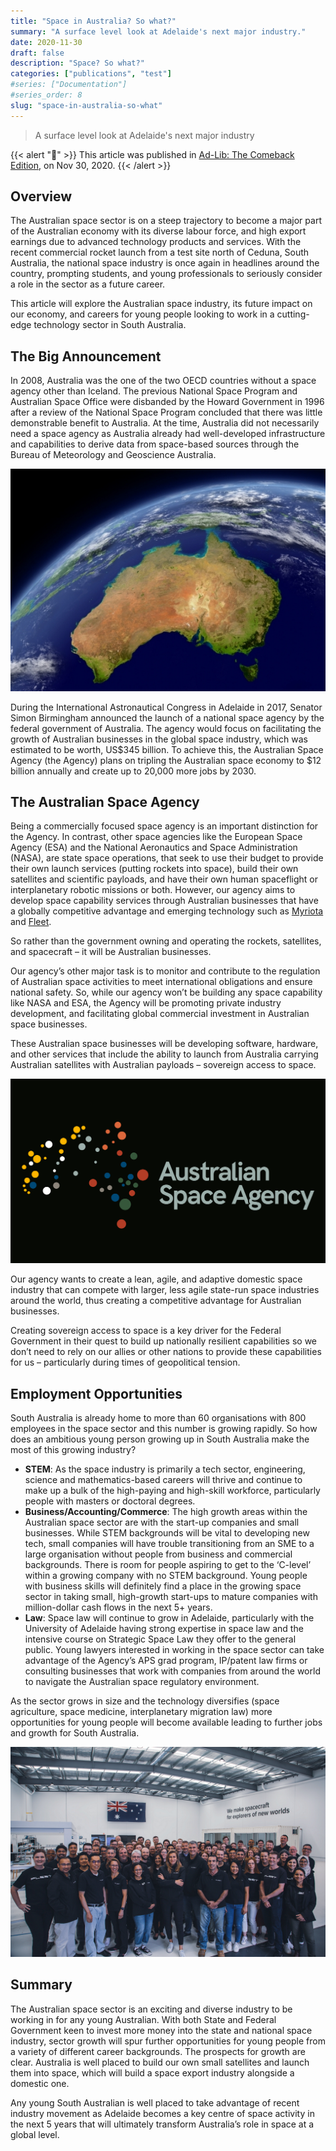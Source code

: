 ```yaml
---
title: "Space in Australia? So what?"
summary: "A surface level look at Adelaide's next major industry."
date: 2020-11-30
draft: false
description: "Space? So what?"
categories: ["publications", "test"]
#series: ["Documentation"]
#series_order: 8
slug: "space-in-australia-so-what"
---
```

> A surface level look at Adelaide's next major industry

{{< alert ":newspaper:" >}}
This article was published in [Ad-Lib: The Comeback Edition](https://issuu.com/sayounglibs/docs/ad-lib30112020), on Nov 30, 2020.
{{< /alert >}}

## Overview

The Australian space sector is on a steep trajectory to become a major part of the Australian economy with its diverse labour force, and high export earnings due to advanced technology products and services. With the recent commercial rocket launch from a test site north of Ceduna, South Australia, the national space industry is once again in headlines around the country, prompting students, and young professionals to seriously consider a role in the sector as a future career.

This article will explore the Australian space industry, its future impact on our economy, and careers for young people looking to work in a cutting-edge technology sector in South Australia.

## The Big Announcement

In 2008, Australia was the one of the two OECD countries without a space agency other than Iceland. The previous National Space Program and Australian Space Office were disbanded by the Howard Government in 1996 after a review of the National Space Program concluded that there was little demonstrable benefit to Australia. At the time, Australia did not necessarily need a space agency as Australia already had well-developed infrastructure and capabilities to derive data from space-based sources through the Bureau of Meteorology and Geoscience Australia.

![Our home is girt by sea](australia.jpg "You beauty!")

During the International Astronautical Congress in Adelaide in 2017, Senator Simon Birmingham announced the launch of a national space agency by the federal government of Australia. The agency would focus on facilitating the growth of Australian businesses in the global space industry, which was estimated to be worth, US$345 billion. To achieve this, the Australian Space Agency (the Agency) plans on tripling the Australian space economy to $12 billion annually and create up to 20,000 more jobs by 2030.

## The Australian Space Agency

Being a commercially focused space agency is an important distinction for the Agency. In contrast, other space agencies like the European Space Agency (ESA) and the National Aeronautics and Space Administration (NASA), are state space operations, that seek to use their budget to provide their own launch services (putting rockets into space), build their own satellites and scientific payloads, and have their own human spaceflight or interplanetary robotic missions or both. However, our agency aims to develop space capability services through Australian businesses that have a globally competitive advantage and emerging technology such as [Myriota](https://myriota.com/) and [Fleet](https://fleetspace.com/).

So rather than the government owning and operating the rockets, satellites, and spacecraft – it will be Australian businesses.

Our agency’s other major task is to monitor and contribute to the regulation of Australian space activities to meet international obligations and ensure national safety. So, while our agency won’t be building any space capability like NASA and ESA, the Agency will be promoting private industry development, and facilitating global commercial investment in Australian space businesses.

These Australian space businesses will be developing software, hardware, and other services that include the ability to launch from Australia carrying Australian satellites with Australian payloads – sovereign access to space.

![ASA](asa.png "The Agency")

Our agency wants to create a lean, agile, and adaptive domestic space industry that can compete with larger, less agile state-run space industries around the world, thus creating a competitive advantage for Australian businesses.

Creating sovereign access to space is a key driver for the Federal Government in their quest to build up nationally resilient capabilities so we don’t need to rely on our allies or other nations to provide these capabilities for us – particularly during times of geopolitical tension.

## Employment Opportunities

South Australia is already home to more than 60 organisations with 800 employees in the space sector and this number is growing rapidly. So how does an ambitious young person growing up in South Australia make the most of this growing industry?

* **STEM**: As the space industry is primarily a tech sector, engineering, science and mathematics-based careers will thrive and continue to make up a bulk of the high-paying and high-skill workforce, particularly people with masters or doctoral degrees.
* **Business/Accounting/Commerce**: The high growth areas within the Australian space sector are with the start-up companies and small businesses. While STEM backgrounds will be vital to developing new tech, small companies will have trouble transitioning from an SME to a large organisation without people from business and commercial backgrounds. There is room for people aspiring to get to the ‘C-level’ within a growing company with no STEM background. Young people with business skills will definitely find a place in the growing space sector in taking small, high-growth start-ups to mature companies with million-dollar cash flows in the next 5+ years.
* **Law**: Space law will continue to grow in Adelaide, particularly with the University of Adelaide having strong expertise in space law and the intensive course on Strategic Space Law they offer to the general public. Young lawyers interested in working in the space sector can take advantage of the Agency’s APS grad program, IP/patent law firms or consulting businesses that work with companies from around the world to navigate the Australian space regulatory environment.

As the sector grows in size and the technology diversifies (space agriculture, space medicine, interplanetary migration law) more opportunities for young people will become available leading to further jobs and growth for South Australia.

![Fleet Space Technologies](fleet.png "One of the many space companies thriving in South Australia, Fleet Space Technologies")

## Summary

The Australian space sector is an exciting and diverse industry to be working in for any young Australian. With both State and Federal Government keen to invest more money into the state and national space industry, sector growth will spur further opportunities for young people from a variety of different career backgrounds. The prospects for growth are clear. Australia is well placed to build our own small satellites and launch them into space, which will build a space export industry alongside a domestic one.

Any young South Australian is well placed to take advantage of recent industry movement as Adelaide becomes a key centre of space activity in the next 5 years that will ultimately transform Australia’s role in space at a global level.